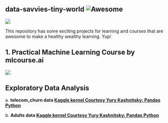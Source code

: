 ## data-savvies-tiny-world ![Awesome](https://cdn.rawgit.com/sindresorhus/awesome/d7305f38d29fed78fa85652e3a63e154dd8e8829/media/badge.svg)


![](https://media.giphy.com/media/jYl67ehKv4IJq/giphy.gif)

This repository has some exciting projects for learning and courses that are awesome to make a healthy wealthy learning. Yup!



## 1. Practical Machine Learning Course by mlcourse.ai
<a href="https://mlcourse.ai" target="_blank"><img src="https://habrastorage.org/files/fd4/502/43d/fd450243dd604b81b9713213a247aa20.jpg"></a>



## Exploratory Data Analysis
a. <b>telecom_churn data [Kaggle kernel Courtesy Yury Kashnitsky: Pandas Python](https://www.kaggle.com/kashnitsky/topic-1-exploratory-data-analysis-with-pandas) </b>

b. <b>Adults data [Kaggle kernel Courtesy Yury Kashnitsky: Pandas Python](https://www.kaggle.com/kashnitsky/a1-demo-pandas-and-uci-adult-dataset-solution) </b>
